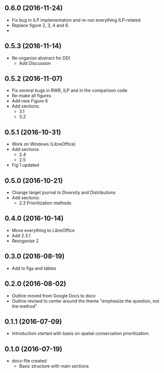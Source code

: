 ## 0.6.0 (2016-11-24)



+ Fix bug in ILP implementation and re-run everything ILP-related
+ Replace figure 2, 3, 4 and 6.
+ ​



## 0.5.3 (2016-11-14)



+ Re-organize abstract for DDI
  + Add Discussion



## 0.5.2 (2016-11-07)

+ Fix several bugs in RWR, ILP and in the comparison code
+ Re-make all figures
+ Add new Figure 6
+ Add sections:
  + 3.1
  + 3.2

## 0.5.1 (2016-10-31)

+ Work on Windows (LibreOffice)
+ Add sections:
  + 2.4 
  + 2.5
+ Fig 1 updated

## 0.5.0 (2016-10-21)

- Change target journal to Diversity and Distributions
- Add sections:
  - 2.3 Prioritization methods

## 0.4.0 (2016-10-14)

- Move everything to LibreOffice
- Add 2.3.1
- Reorganize 2

## 0.3.0 (2016-08-19)

- Add in figs and tables

## 0.2.0 (2016-08-02)

- Outline moved from Google Docs to docx
- Outline revised to center around the theme "emphasize the question, not the method"

## 0.1.1 (2016-07-09)

- Introduction started with basis on spatial conservation prioritization.

## 0.1.0 (2016-07-19)

- docx-file created
  - Basic structure with main sections
